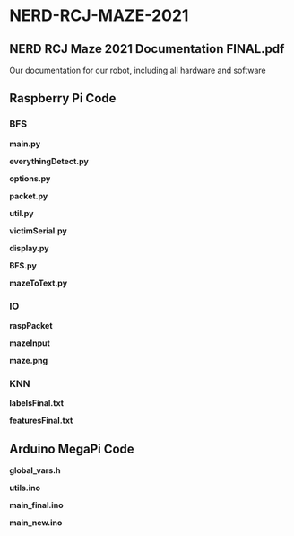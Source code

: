 # NERD-RCJ-MAZE-2021

## NERD RCJ Maze 2021 Documentation FINAL.pdf
Our documentation for our robot, including all hardware and software

## Raspberry Pi Code

### BFS

**main.py**

**everythingDetect.py**

**options.py**

**packet.py**

**util.py**

**victimSerial.py**

**display.py**

**BFS.py**

**mazeToText.py**

### IO

**raspPacket**

**mazeInput**

**maze.png**

### KNN

**labelsFinal.txt**

**featuresFinal.txt**

## Arduino MegaPi Code

**global_vars.h**

**utils.ino**

**main_final.ino**

**main_new.ino**


